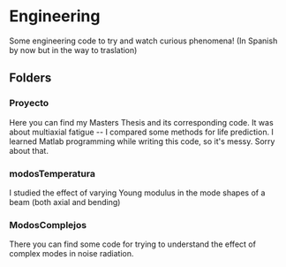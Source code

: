 # Engineering
Some engineering code to try and watch curious phenomena! (In Spanish by now but in the way to traslation)

## Folders 

### Proyecto 
Here you can find my Masters Thesis and its corresponding code. It was about  multiaxial fatigue --  I compared some methods for life prediction. I learned Matlab programming while writing this code, so it's messy. Sorry about that.

### modosTemperatura
I studied the effect of varying Young modulus in the mode shapes of a beam (both axial and bending)

### ModosComplejos
There you can find some code for trying to understand the effect of complex modes in noise radiation.
